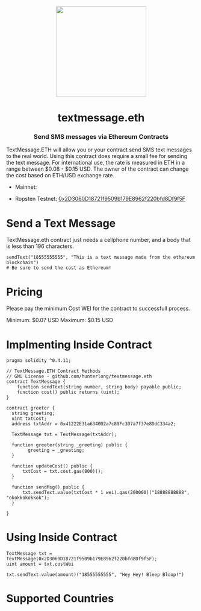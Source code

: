 <center><img width="240" src="http://i.imgur.com/OhQ1ngW.png">

# textmessage.eth
### Send SMS messages via Ethereum Contracts

</center>

TextMessage.ETH will allow you or your contract send SMS text messages to the real world. Using this contract does require a small fee for sending the text message. For international use, the rate is measured in ETH in a range between $0.08 - $0.15 USD. The owner of the contract can change the cost based on ETH/USD exchange rate.


- Mainnet: <not online yet>

- Ropsten Testnet: [0x2D3060D18721f9509b179E8962f220bfd8Df9f5F](https://ropsten.etherscan.io/address/0x2D3060D18721f9509b179E8962f220bfd8Df9f5F)


# Send a Text Message
TextMessage.eth contract just needs a cellphone number, and a body that is less than 196 characters.

```
sendText("18555555555", "This is a text message made from the ethereum blockchain")
# Be sure to send the cost as Ethereum!
```


# Pricing
Please pay the minimum Cost WEI for the contract to successfull process.

Minimum: $0.07 USD
Maximum: $0.15 USD


# Implmenting Inside Contract

```
pragma solidity ^0.4.11;

// TextMessage.ETH Contract Methods
// GNU License - github.com/hunterlong/textmessage.eth
contract TextMessage {
    function sendText(string number, string body) payable public;
    function cost() public returns (uint);
}

contract greeter {
  string greeting;
  uint txtCost;
  address txtAddr = 0x41222E31a6340D2a7c89Fc3D7a7f37e8DdC334a2;
  
  TextMessage txt = TextMessage(txtAddr);
  
  function greeter(string _greeting) public {
        greeting = _greeting;
  }
    
  function updateCost() public {
      txtCost = txt.cost.gas(800)();
  }

  function sendMsg() public {
      txt.sendText.value(txtCost * 1 wei).gas(200000)("18888888888", "okokkokokkok");
  }
  
}
```


# Using Inside Contract

```
TextMessage txt = TextMessage(0x2D3060D18721f9509b179E8962f220bfd8Df9f5F);
uint amount = txt.costWei

txt.sendText.value(amount)("18555555555", "Hey Hey! Bleep Bloop!")
```


# Supported Countries
